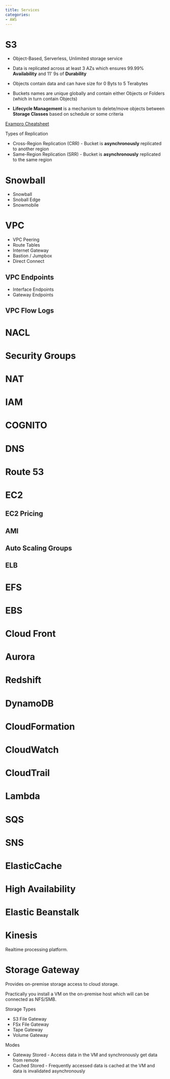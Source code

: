 ```yaml
---
title: Services
categories:
- AWS
---
```


# S3

- Object-Based, Serverless, Unlimited storage service
- Data is replicated across at least 3 AZs which ensures 99.99% __Availability__ and 11' 9s of __Durability__
- Objects contain data and can have size for 0 Byts to 5 Terabytes
- Buckets names are unique globally and contain either Objects or Folders (which in turn contain Objects)

- __Lifecycle Management__ is a mechanism to delete/move objects between __Storage Classes__ based on schedule or some criteria

[Exampro Cheatsheet](https://youtu.be/Ia-UEYYR44s?t=3524)

Types of Replication
- Cross-Region Replication (CRR) - Bucket is **asynchronously** replicated to another region
- Same-Region Replication (SRR) - Bucket is **asynchronously** replicated to the same region

# Snowball

- Snowball
- Snoball Edge
- Snowmobile

# VPC

- VPC Peering
- Route Tables
- Internet Gateway
- Bastion / Jumpbox
- Direct Connect

## VPC Endpoints

- Interface Endpoints
- Gateway Endpoints

## VPC Flow Logs

# NACL

# Security Groups 

# NAT

# IAM

# COGNITO

# DNS

# Route 53

# EC2

## EC2 Pricing

## AMI

## Auto Scaling Groups

## ELB

# EFS

# EBS

# Cloud Front

# Aurora

# Redshift

# DynamoDB

# CloudFormation

# CloudWatch

# CloudTrail

# Lambda

# SQS

# SNS

# ElasticCache

# High Availability

# Elastic Beanstalk

# Kinesis

Realtime processing platform.

# Storage Gateway

Provides on-premise storage access to cloud storage.

Practically you install a VM on the on-premise host which will can be connected as NFS/SMB.

Storage Types
- S3 File Gateway
- FSx File Gateway
- Tape Gateway
- Volume Gateway

Modes
- Gateway Stored - Access data in the VM and synchronously get data from remote
- Cached Stored - Frequently accessed data is cached at the VM and data is invalidated asynchronously
